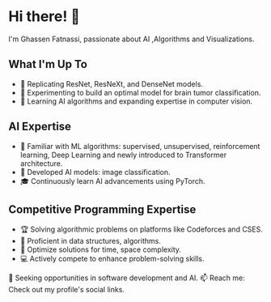 # Hi there! 👋

I'm Ghassen Fatnassi, passionate about AI ,Algorithms and Visualizations.

## What I'm Up To

- 🔭 Replicating ResNet, ResNeXt, and DenseNet models.
- 🔭 Experimenting to build an optimal model for brain tumor classification.
- 🌱 Learning AI algorithms and expanding expertise in computer vision.

## AI Expertise

- 🤖 Familiar with ML algorithms: supervised, unsupervised, reinforcement learning, Deep Learning and newly introduced to Transformer architecture.
- 🧠 Developed AI models: image classification.
- 🎓 Continuously learn AI advancements using PyTorch.

## Competitive Programming Expertise

- 🏆 Solving algorithmic problems on platforms like Codeforces and CSES.
- 🧠 Proficient in data structures, algorithms.
- 🌟 Optimize solutions for time, space complexity.
- 💻 Actively compete to enhance problem-solving skills.


💼 Seeking opportunities in software development and AI.  📫 Reach me: Check out my profile's social links.

